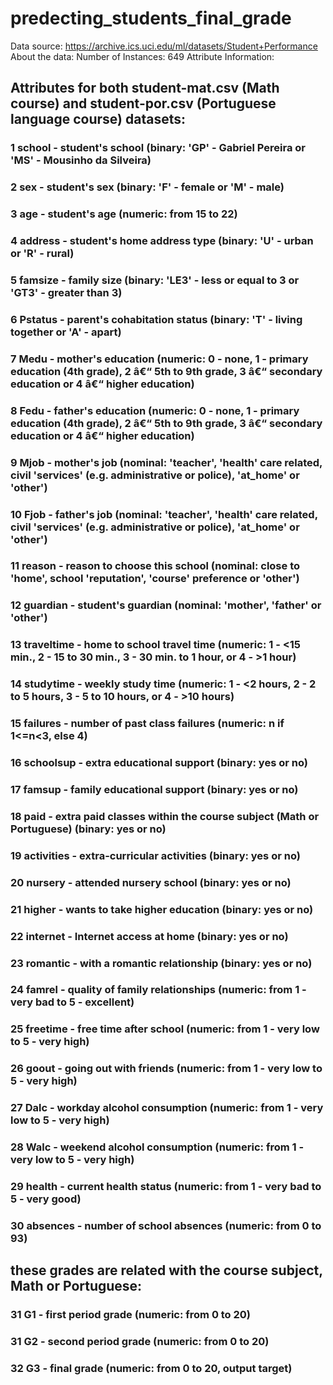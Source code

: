 # predecting_students_final_grade
Data source: https://archive.ics.uci.edu/ml/datasets/Student+Performance
About the data: Number of Instances: 649
Attribute Information:

## Attributes for both student-mat.csv (Math course) and student-por.csv (Portuguese language course) datasets:
### 1 school - student's school (binary: 'GP' - Gabriel Pereira or 'MS' - Mousinho da Silveira)
### 2 sex - student's sex (binary: 'F' - female or 'M' - male)
### 3 age - student's age (numeric: from 15 to 22)
### 4 address - student's home address type (binary: 'U' - urban or 'R' - rural)
### 5 famsize - family size (binary: 'LE3' - less or equal to 3 or 'GT3' - greater than 3)
### 6 Pstatus - parent's cohabitation status (binary: 'T' - living together or 'A' - apart)
### 7 Medu - mother's education (numeric: 0 - none, 1 - primary education (4th grade), 2 â€“ 5th to 9th grade, 3 â€“ secondary education or 4 â€“ higher education)
### 8 Fedu - father's education (numeric: 0 - none, 1 - primary education (4th grade), 2 â€“ 5th to 9th grade, 3 â€“ secondary education or 4 â€“ higher education)
### 9 Mjob - mother's job (nominal: 'teacher', 'health' care related, civil 'services' (e.g. administrative or police), 'at_home' or 'other')
### 10 Fjob - father's job (nominal: 'teacher', 'health' care related, civil 'services' (e.g. administrative or police), 'at_home' or 'other')
### 11 reason - reason to choose this school (nominal: close to 'home', school 'reputation', 'course' preference or 'other')
### 12 guardian - student's guardian (nominal: 'mother', 'father' or 'other')
### 13 traveltime - home to school travel time (numeric: 1 - <15 min., 2 - 15 to 30 min., 3 - 30 min. to 1 hour, or 4 - >1 hour)
### 14 studytime - weekly study time (numeric: 1 - <2 hours, 2 - 2 to 5 hours, 3 - 5 to 10 hours, or 4 - >10 hours)
### 15 failures - number of past class failures (numeric: n if 1<=n<3, else 4)
### 16 schoolsup - extra educational support (binary: yes or no)
### 17 famsup - family educational support (binary: yes or no)
### 18 paid - extra paid classes within the course subject (Math or Portuguese) (binary: yes or no)
### 19 activities - extra-curricular activities (binary: yes or no)
### 20 nursery - attended nursery school (binary: yes or no)
### 21 higher - wants to take higher education (binary: yes or no)
### 22 internet - Internet access at home (binary: yes or no)
### 23 romantic - with a romantic relationship (binary: yes or no)
### 24 famrel - quality of family relationships (numeric: from 1 - very bad to 5 - excellent)
### 25 freetime - free time after school (numeric: from 1 - very low to 5 - very high)
### 26 goout - going out with friends (numeric: from 1 - very low to 5 - very high)
### 27 Dalc - workday alcohol consumption (numeric: from 1 - very low to 5 - very high)
### 28 Walc - weekend alcohol consumption (numeric: from 1 - very low to 5 - very high)
### 29 health - current health status (numeric: from 1 - very bad to 5 - very good)
### 30 absences - number of school absences (numeric: from 0 to 93)

## these grades are related with the course subject, Math or Portuguese:
### 31 G1 - first period grade (numeric: from 0 to 20)
### 31 G2 - second period grade (numeric: from 0 to 20)
### 32 G3 - final grade (numeric: from 0 to 20, output target)
